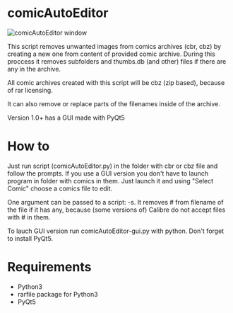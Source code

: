 # comicAutoEditor

![comicAutoEditor window](https://i.imgur.com/N9Cqsfj.png)

This script removes unwanted images from comics archives (cbr, cbz) by creating a new one from content of provided comic archive. During this proccess it removes subfolders and thumbs.db (and other) files if there are any in the archive.

All comic archives created with this script will be cbz (zip based), because of rar licensing.

It can also remove or replace parts of the filenames inside of the archive.

Version 1.0+ has a GUI made with PyQt5


# How to

Just run script (comicAutoEditor.py) in the folder with cbr or cbz file and follow the prompts. If you use a GUI version you don't have to launch program in folder with comics in them. Just launch it and using "Select Comic" choose a comics file to edit.

One argument can be passed to a script: -s. It removes # from filename of the file if it has any, because (some versions of) Calibre do not accept files with # in them.

To lauch GUI version run comicAutoEditor-gui.py with python. Don't forget to install PyQt5.


# Requirements

* Python3
* rarfile package for Python3
* PyQt5
